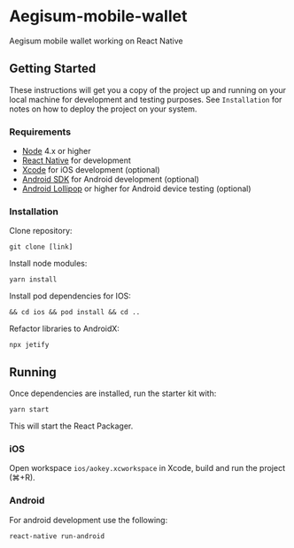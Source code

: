 # Aegisum-mobile-wallet

Aegisum mobile wallet working on React Native

## Getting Started

These instructions will get you a copy of the project up and running on your local machine for development and testing purposes. See `Installation` for notes on how to deploy the project on your system.

### Requirements

- [Node](https://nodejs.org) 4.x or higher
- [React Native](http://facebook.github.io/react-native/docs/getting-started.html) for development
- [Xcode](https://developer.apple.com/xcode/) for iOS development (optional)
- [Android SDK](https://developer.android.com/sdk/) for Android development (optional)
- [Android Lollipop](https://www.android.com/versions/lollipop-5-0/) or higher for Android device testing (optional)

### Installation

Clone repository:

```
git clone [link]
```

Install node modules:

```
yarn install 
```

Install pod dependencies for IOS:

```
&& cd ios && pod install && cd ..
```

Refactor libraries to AndroidX:

```
npx jetify
```

## Running

Once dependencies are installed, run the starter kit with:

```
yarn start
```

This will start the React Packager.

### iOS

Open workspace `ios/aokey.xcworkspace` in Xcode, build and run the project (⌘+R).

### Android

For android development use the following:

```
react-native run-android
```

